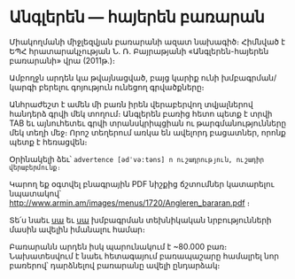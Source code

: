 # Անգլերեն ― հայերեն բառարան

Միակողմանի միջլեզվյան բառարանի ազատ նախագիծ։ Հիմնված է ԵՊՀ հրատարակչության Ն․ Ռ․ Բայրաթյանի «Անգլերեն-հայերեն բառարանի» վրա (2011թ․)։

Ամբողջն արդեն կա թվայնացված, բայց կարիք ունի խմբագրման/կարգի բերելու գոյություն ունեցող գրվածքները։

Անհրաժեշտ է ամեն մի բառն իրեն վերաբերվող տվյալներով հանդերձ գրվի մեկ տողում։ Անգլերեն բառից հետո պետք է տրվի TAB եւ այնուհետեւ գրվի տրանսկրիպցիան ու թարգմանությունները մեկ տեղի մեջ։
Որոշ տեղերում առկա են ավելորդ բացատներ, որոնք պետք է հեռացվեն։

Օրինակելի ձեւ՝ <code>advertence [ədˈvə:təns] n ուշադրություն, ուշադիր վերաբերմունք։</code>

Կարող եք օգտվել բնագրային PDF նիշքից ճշտումներ կատարելու նպատակով՝ http://www.armin.am/images/menus/1720/Angleren_bararan.pdf ։

Տե՛ս նաեւ [սա](http://www.stardict.org/HowToCreateDictionary) եւ [սա](http://www.simidic.org/wiki/index.php/Creating_SimiDic_Dictionaries) խմբագրման տեխնիկական նրբությունների մասին ավելին իմանալու համար։

Բառարանն արդեն իսկ պարունակում է ~80.000 բառ։ Նախատեսվում է նաեւ հետագայում բառապաշարը համալրել նոր բառերով՝ դարձնելով բառարանը ավելի ընդարձակ։
